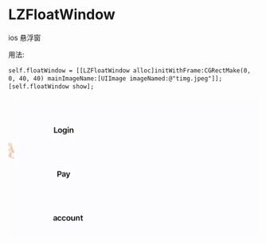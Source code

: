 # LZFloatWindow
ios 悬浮窗



用法:
>
    self.floatWindow = [[LZFloatWindow alloc]initWithFrame:CGRectMake(0, 0, 40, 40) mainImageName:[UIImage imageNamed:@"timg.jpeg"]];
    [self.floatWindow show];
       
<div style="align: center">
<img src="https://github.com/MWLBear/LZFloatWindow/blob/master/%E6%82%AC%E6%B5%AE.gif"/>
</div>

